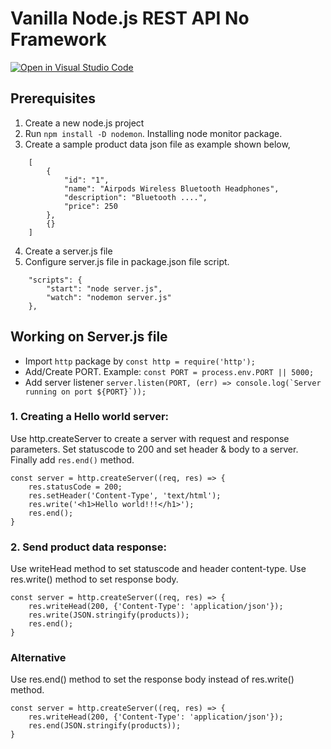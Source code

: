 # Vanilla Node.js REST API No Framework
[![Open in Visual Studio Code](https://open.vscode.dev/badges/open-in-vscode.svg)](https://open.vscode.dev/organization/repository)

## Prerequisites
1. Create a new node.js project
2. Run `npm install -D nodemon`. Installing node monitor package.
3. Create a sample product data json file as example shown below,
```
    [
        {
            "id": "1",
            "name": "Airpods Wireless Bluetooth Headphones",
            "description": "Bluetooth ....",
            "price": 250
        },
        {}
    ]
```
4. Create a server.js file
5. Configure server.js file in package.json file script.
```
    "scripts": {
        "start": "node server.js",
        "watch": "nodemon server.js"
    },
```

## Working on Server.js file

- Import `http` package by `const http = require('http');`
- Add/Create PORT. Example: `const PORT = process.env.PORT || 5000;`
- Add server listener ```server.listen(PORT, (err) => console.log(`Server running on port ${PORT}`));```

### 1. Creating a Hello world server:

Use http.createServer to create a server with request and response parameters.
Set statuscode to 200 and set header & body to a server.
Finally add `res.end()` method.
```
const server = http.createServer((req, res) => {
    res.statusCode = 200;
    res.setHeader('Content-Type', 'text/html');
    res.write('<h1>Hello world!!!</h1>');
    res.end();
}
```

### 2. Send product data response:

Use writeHead method to set statuscode and header content-type.
Use res.write() method to set response body.
```
const server = http.createServer((req, res) => {
    res.writeHead(200, {'Content-Type': 'application/json'});
    res.write(JSON.stringify(products));
    res.end();
}
```

### Alternative
Use res.end() method to set the response body instead of res.write() method.
```
const server = http.createServer((req, res) => {
    res.writeHead(200, {'Content-Type': 'application/json'});
    res.end(JSON.stringify(products));
}
```